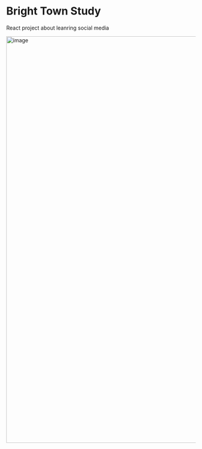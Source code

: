 # Bright Town Study 
React project about leanring social media

<img width="1890" height="1078" alt="image" src="https://github.com/user-attachments/assets/dd5ac52c-12a0-4620-9238-e2c4220826a9" />

